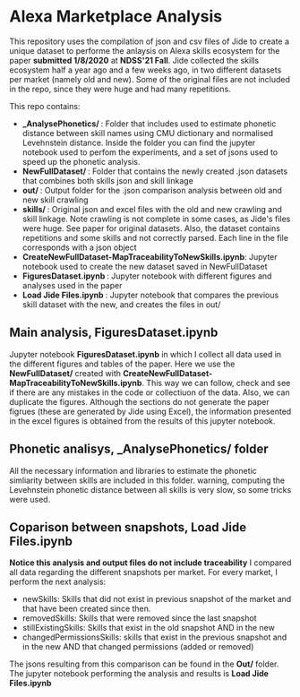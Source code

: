 ﻿# Alexa Marketplace Analysis

This repository uses the compilation of json and csv files of Jide to create a unique dataset to performe the anlaysis on Alexa skills ecosystem for the paper <b>submitted 1/8/2020</b> at <b>NDSS'21 Fall</b>.
Jide collected the skills ecosystem half a year ago and a few weeks ago, in two different datasets per market (namely old and new). Some of the original files are not included in the repo, since they were huge and had many repetitions. 

This repo contains:
<ul>
        <li><b>_AnalysePhonetics/      </b>: Folder that includes used to estimate phonetic distance between skill names using CMU dictionary and normalised Levehnstein distance. Inside the folder you can find the jupyter notebook used to perfom the experiments, and a set of jsons used to speed up the phonetic analysis.</li> 
        <li><b>NewFullDataset/         </b>: Folder that contains the newly created .json datasets that combines both skills json and skill linkage</li>
        <li><b>out/                    </b>: Output folder for the .json comparison analysis between old and new skill crawling</li>
        <li><b>skills/                 </b>: Original json and excel files with the old and new crawling and skill linkage. Note crawling is not complete in some cases, as Jide's files were huge. See paper for original datasets. Also, the dataset contains repetitions and some skills and not correctly parsed. Each line in the file corresponds with a json object</li>
        <li><b>CreateNewFullDataset-MapTraceabilityToNewSkills.ipynb</b>: Jupyter notebook used to create the new dataset saved in NewFullDataset</li>
        <li><b>FiguresDataset.ipynb    </b>: Jupyter notebook with different figures and analyses used in the paper</li>
        <li><b>Load Jide Files.ipynb   </b>: Jupyter notebook that compares the previous skill dataset with the new, and creates the files in out/</li>
</ul>



## Main analysis, FiguresDataset.ipynb
Jupyter notebook <b>FiguresDataset.ipynb</b> in which I collect all data used in the different figures and tables of the paper. Here we use the <b>NewFullDataset/</b> created with <b>CreateNewFullDataset-MapTraceabilityToNewSkills.ipynb</b>. This way we can follow, check and see if there are any mistakes in the code or collectiuon of the data. Also, we can duplicate the figures. Although the sections do not generate the paper figrues (these are generated by Jide using Excel), the information presented in the excel figures is obtained from the results of this jupyter notebook.

## Phonetic analisys, _AnalysePhonetics/ folder
All the necessary information and libraries to estimate the phonetic simliarity between skills are included in this folder. 
warning, computing the Levehnstein phonetic distance between all skills is very slow, so some tricks were used.


## Coparison between snapshots, Load Jide Files.ipynb
<b> Notice this analysis and output files do not include traceability</b>
I compared all data regarding the different snapshots per market. For every market, I perform the next analysis:
<ul>
        <li>newSkills:  Skills that did not exist in previous snapshot of the market and that have been created since then.</li>
        <li>removedSkills: Skills that were removed since the last snapshot</li>
        <li>stillExistingSkills: Skills that exist in the old snapshot AND in the new</li>
        <li>changedPermissionsSkills: skills that exist in the previous snapshot and in the new AND that changed permissions (added or removed)</li>
</ul>
The jsons resulting from this comparison can be found in the <b>Out/</b> folder. 
The jupyter notebook performing the analysis and results is <b>Load Jide Files.ipynb</b>



